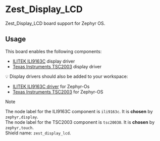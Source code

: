 # Zest_Display_LCD

Zest_Display_LCD board support for Zephyr OS.

## Usage

This board enables the following components:

- [ILITEK ILI9163C](https://www.buydisplay.com/download/ic/ILI9163.pdf) display driver
- [Texas Instruments TSC2003](https://www.ti.com/lit/ds/symlink/tsc2003.pdf) display driver

:bulb: Display drivers should also be added to your workspace:

- [ILITEK ILI9163C driver](https://github.com/catie-aq/zephyr_ilitek-ili9163c) for Zephyr-Os
- [Texas Instruments TSC2003](https://github.com/catie-aq/zephyr_ti-tsc2003) for Zephyr-OS

> [!NOTE]
> The node label for the ILI9163C component is `ili9163c`. It is **chosen** by `zephyr,display`. \
> The node label for the TSC2003 component is `tsc20030`. It is **chosen** by `zephyr,touch`. \
> Shield name: `zest_display_lcd`.
